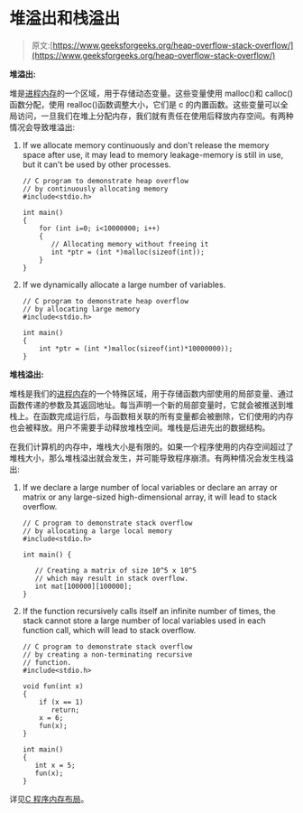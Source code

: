 # 堆溢出和栈溢出

> 原文:[https://www.geeksforgeeks.org/heap-overflow-stack-overflow/](https://www.geeksforgeeks.org/heap-overflow-stack-overflow/)

**堆溢出:**

堆是[进程内存](https://www.geeksforgeeks.org/memory-layout-of-c-program/)的一个区域，用于存储动态变量。这些变量使用 malloc()和 calloc()函数分配，使用 realloc()函数调整大小，它们是 c 的内置函数。这些变量可以全局访问，一旦我们在堆上分配内存，我们就有责任在使用后释放内存空间。有两种情况会导致堆溢出:

1.  If we allocate memory continuously and don't release the memory space after use, it may lead to memory leakage-memory is still in use, but it can't be used by other processes.

    ```
    // C program to demonstrate heap overflow
    // by continuously allocating memory
    #include<stdio.h>

    int main()
    {
        for (int i=0; i<10000000; i++)
        {
           // Allocating memory without freeing it
           int *ptr = (int *)malloc(sizeof(int));
        }
    }
    ```

2.  If we dynamically allocate a large number of variables.

    ```
    // C program to demonstrate heap overflow
    // by allocating large memory
    #include<stdio.h>

    int main()
    {
        int *ptr = (int *)malloc(sizeof(int)*10000000));
    }
    ```

**堆栈溢出:**

堆栈是我们的[进程内存](https://www.geeksforgeeks.org/memory-layout-of-c-program/)的一个特殊区域，用于存储函数内部使用的局部变量、通过函数传递的参数及其返回地址。每当声明一个新的局部变量时，它就会被推送到堆栈上。在函数完成运行后，与函数相关联的所有变量都会被删除，它们使用的内存也会被释放。用户不需要手动释放堆栈空间。堆栈是后进先出的数据结构。

在我们计算机的内存中，堆栈大小是有限的。如果一个程序使用的内存空间超过了堆栈大小，那么堆栈溢出就会发生，并可能导致程序崩溃。有两种情况会发生栈溢出:

1.  If we declare a large number of local variables or declare an array or matrix or any large-sized high-dimensional array, it will lead to stack overflow.

    ```
    // C program to demonstrate stack overflow
    // by allocating a large local memory
    #include<stdio.h>

    int main() {

       // Creating a matrix of size 10^5 x 10^5
       // which may result in stack overflow.
       int mat[100000][100000];
    }
    ```

2.  If the function recursively calls itself an infinite number of times, the stack cannot store a large number of local variables used in each function call, which will lead to stack overflow.

    ```
    // C program to demonstrate stack overflow
    // by creating a non-terminating recursive
    // function.
    #include<stdio.h>

    void fun(int x)
    {
        if (x == 1)
           return;
        x = 6;
        fun(x);
    }

    int main()
    {
       int x = 5;
       fun(x);
    }
    ```

详见[C 程序内存布局](https://www.geeksforgeeks.org/memory-layout-of-c-program/)。